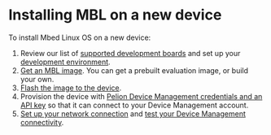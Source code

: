 # Installing MBL on a new device

To install Mbed Linux OS on a new device:

1. Review our list of [supported development boards](../first-image/hardware.html) and set up your [development environment](../first-image/development-environment.html).
1. [Get an MBL image](../first-image/downloading-sources-or-evaluation-images.html). You can get a prebuilt evaluation image, or build your own.
1. [Flash the image to the device](../first-image/writing-and-booting-the-disk-image.html).
1. Provision the device with [Pelion Device Management credentials and an API key](../first-image/provisioning-for-pelion-device-management.html) so that it can connect to your Device Management account.
1. [Set up your network connection](../first-image/connecting-to-a-network-and-pelion-device-management.html) and [test your Device Management connectivity](../first-image/verifying-that-the-device-is-connected-to-device-management.html).
